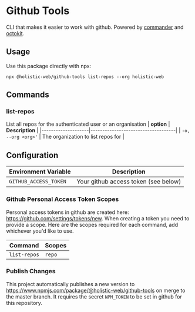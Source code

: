 # Github Tools
CLI that makes it easier to work with github. Powered by [commander](https://www.npmjs.com/package/commander) and [octokit](https://www.npmjs.com/package/octokit).

## Usage
Use this package directly with npx:
```
npx @holistic-web/github-tools list-repos --org holistic-web
```

## Commands
### list-repos
List all repos for the authenticated user or an organisation
| **option**         | **Description**                    |
|--------------------|------------------------------------|
| `-o, --org <org>'` | The organization to list repos for |

## Configuration
| **Environment Variable** | **Description**                      |
|--------------------------|--------------------------------------|
| `GITHUB_ACCESS_TOKEN`    | Your github access token (see below) |

### Github Personal Access Token Scopes
Personal access tokens in github are created here: https://github.com/settings/tokens/new. When creating a token you need to provide a scope. Here are the scopes required for each command, add whichever you'd like to use.

| **Command**  | **Scopes** |
|--------------|------------|
| `list-repos` | `repo`     |

### Publish Changes
This project automatically publishes a new version to https://www.npmjs.com/package/@holistic-web/github-tools on merge to the master branch. It requires the secret `NPM_TOKEN` to be set in github for this repository.